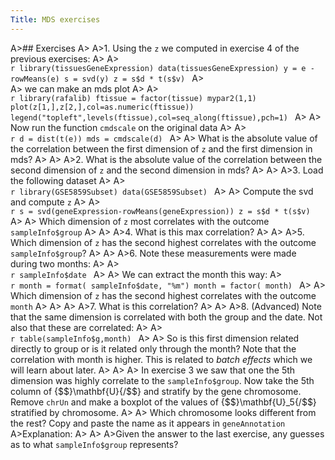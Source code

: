 ```yaml
---
Title: MDS exercises
---
```



A>## Exercises
A>
A>1. Using the `z` we computed in exercise 4 of the previous exercises:
A>
A>    
    ```r
    library(tissuesGeneExpression)
    data(tissuesGeneExpression)
    y = e - rowMeans(e)
    s = svd(y)
    z = s$d * t(s$v)
    ```
A>    
A>    we can make an mds plot
A>
A>    
    ```r
    library(rafalib)
    ftissue = factor(tissue)
    mypar2(1,1)
    plot(z[1,],z[2,],col=as.numeric(ftissue))
    legend("topleft",levels(ftissue),col=seq_along(ftissue),pch=1)
    ```
A>
A>    Now run the function `cmdscale` on the original data
A>
A>    
    ```r
    d = dist(t(e))
    mds = cmdscale(d)
    ```
A>
A>    What is the absolute value of the correlation between the first dimension of `z` and the first dimension in mds?
A>
A>
A>2. What is the absolute value of the  correlation between the second dimension of `z` and the second dimension in mds?
A>
A>
A>3. Load the following dataset
A>
A>    
    ```r
    library(GSE5859Subset)
    data(GSE5859Subset)
    ```
A>
A>    Compute the svd and compute `z`
A>
A>    
    ```r
    s = svd(geneExpression-rowMeans(geneExpression))
    z = s$d * t(s$v)
    ```
A>
A>    Which dimension of `z` most correlates with the outcome `sampleInfo$group`
A>
A>
A>4. What is this max correlation?
A>
A>
A>5. Which dimension of `z` has the second highest correlates with the outcome `sampleInfo$group`?
A>
A>
A>6. Note these measurements were made during two months:
A>
A>    
    ```r
    sampleInfo$date
    ```
A>
A>    We can extract the month this way:
A>    
    ```r
    month = format( sampleInfo$date, "%m")
    month = factor( month)
    ```
A>
A>    Which dimension of `z` has the second highest correlates with the outcome `month`
A>
A>
A>
A>7. What is this correlation?
A>
A>
A>8. (Advanced) Note that the same dimension is correlated with both the group and the date. Not also that these are correlated:
A>
A>    
    ```r
    table(sampleInfo$g,month)
    ```
A>
A>    So is this first dimension related directly to group or is it related only through the month? Note that the correlation with month is higher. This is related to _batch effects_ which we will learn about later.
A>
A>
A>    In exercise 3 we saw that one the  5th dimension was highly correlate to the `sampleInfo$group`. Now take the 5th column of {$$}\mathbf{U}{/$$} and stratify by the gene chromosome. Remove `chrUn` and make a boxplot of the values of {$$}\mathbf{U}_5{/$$} stratified by chromosome. 
A>
A>    Which chromosome looks different from the rest? Copy and paste the name as it appears in `geneAnnotation`
A>Explanation:
A>
A>
A>Given the answer to the last exercise, any guesses as to what `sampleInfo$group` represents?
